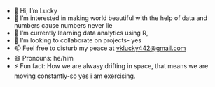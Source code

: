 - 👋 Hi, I’m Lucky
- 👀 I’m interested in making world beautiful with the help of data and numbers cause numbers never lie
- 🌱 I’m currently learning data analytics using R, 
- 💞️ I’m looking to collaborate on projects- yes 
- 📫 Feel free to disturb my peace at vklucky442@gmail.com 
- 😄 Pronouns: he/him
- ⚡ Fun fact: How we are alwasy drifting in space, that means we are moving constantly-so yes i am exercising.

<!---
luckyxjx/luckyxjx is a ✨ special ✨ repository because its `README.md` (this file) appears on your GitHub profile.
You can click the Preview link to take a look at your changes.
--->
